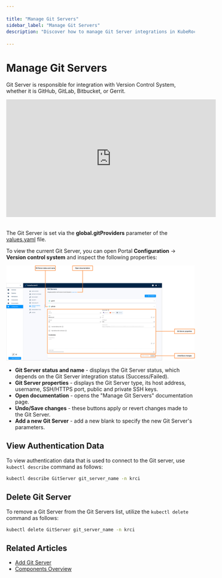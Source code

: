 ```yaml
---

title: "Manage Git Servers"
sidebar_label: "Manage Git Servers"
description: "Discover how to manage Git Server integrations in KubeRocketCI for seamless Version Control System connectivity, ensuring streamlined workflows."

---
```

<!-- markdownlint-disable MD025 -->

# Manage Git Servers

<head>
  <link rel="canonical" href="https://docs.kuberocketci.io/docs/user-guide/git-server-overview" />
</head>

Git Server is responsible for integration with Version Control System, whether it is GitHub, GitLab, Bitbucket, or Gerrit.

<div style={{ display: 'flex', justifyContent: 'center' }}>
<iframe width="560" height="315" src="https://www.youtube.com/embed/pzheGwBLZvU" title="YouTube video player" frameborder="0" allow="accelerometer; autoplay; clipboard-write; encrypted-media; gyroscope; picture-in-picture" allowfullscreen="allowfullscreen"></iframe>
</div><br />

The Git Server is set via the **global.gitProviders** parameter of the [values.yaml](https://github.com/epam/edp-install/blob/release/3.9/deploy-templates/values.yaml#L12) file.

To view the current Git Server, you can open Portal **Configuration** -> **Version control system** and inspect the following properties:

![Git Server menu](../assets/user-guide/krci-portal-git-server-overview.png "Git Server menu")

* **Git Server status and name** - displays the Git Server status, which depends on the Git Server integration status (Success/Failed).
* **Git Server properties** - displays the Git Server type, its host address, username, SSH/HTTPS port, public and private SSH keys.
* **Open documentation** - opens the "Manage Git Servers" documentation page.
* **Undo/Save changes** - these buttons apply or revert changes made to the Git Server.
* **Add a new Git Server** - add a new blank to specify the new Git Server's parameters.

## View Authentication Data

To view authentication data that is used to connect to the Git server, use `kubectl describe` command as follows:

  ```bash
  kubectl describe GitServer git_server_name -n krci
  ```

## Delete Git Server

To remove a Git Server from the Git Servers list, utilize the `kubectl delete` command as follows:

  ```bash
  kubectl delete GitServer git_server_name -n krci
  ```

## Related Articles

* [Add Git Server](add-git-server.md)
* [Components Overview](./components.md)

